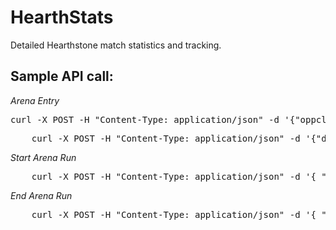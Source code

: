 HearthStats
===========

Detailed Hearthstone match statistics and tracking.


Sample API call:
----------------

*Arena Entry*
<pre>
curl -X POST -H "Content-Type: application/json" -d '{"oppclass":"Shaman","win":"false","gofirst":"true"}' localhost:3000/api/v1/arenas/new?key=0e7f8484496dd312c589ef21a507c393
</pre>

<pre>
	curl -X POST -H "Content-Type: application/json" -d '{"deckslot":1,"oppclass":"Shaman","win":"false","gofirst":"true", "notes":"supernotes hoho"}' localhost:3000/api/v1/constructeds/new?key=0e7f8484496dd312c589ef21a507c393
</pre>

*Start Arena Run*
<pre>
	curl -X POST -H "Content-Type: application/json" -d '{ "userclass":"Rogue" }' localhost:3000/api/v1/arena_runs/new?key=0e7f8484496dd312c589ef21a507c393
</pre>

*End Arena Run*
<pre>
	curl -X POST -H "Content-Type: application/json" -d '{ "userclass":"Rogue" }' localhost:3000/api/v1/arena_runs/end?key=0e7f8484496dd312c589ef21a507c393
</pre>
